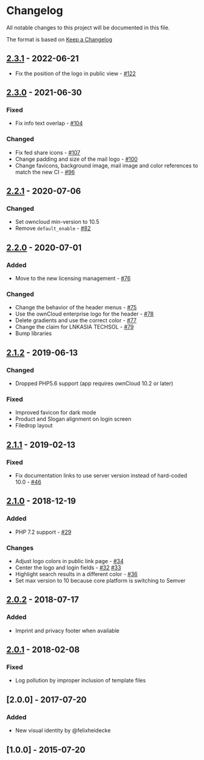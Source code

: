 # Changelog
All notable changes to this project will be documented in this file.

The format is based on [Keep a Changelog](http://keepachangelog.com/en/1.0.0/)

## [2.3.1] - 2022-06-21

- Fix the position of the logo in public view - [#122](https://github.com/owncloud/theme-enterprise/issues/122)


## [2.3.0] - 2021-06-30

### Fixed

- Fix info text overlap -  [#104](https://github.com/owncloud/theme-enterprise/issues/104)

### Changed

- Fix fed share icons - [#107](https://github.com/owncloud/theme-enterprise/issues/107)
- Change padding and size of the mail logo - [#100](https://github.com/owncloud/theme-enterprise/issues/100)
- Change favicons, background image, mail image and color references to match the new CI - [#96](https://github.com/owncloud/theme-enterprise/issues/96)

## [2.2.1] - 2020-07-06

### Changed   

- Set owncloud min-version to 10.5
- Remove `default_enable` - [#82](https://github.com/owncloud/theme-enterprise/issues/82)

## [2.2.0] - 2020-07-01

### Added

- Move to the new licensing management - [#76](https://github.com/owncloud/theme-enterprise/issues/76)

### Changed

- Change the behavior of the header menus - [#75](https://github.com/owncloud/theme-enterprise/issues/75)
- Use the ownCloud enterprise logo for the header - [#78](https://github.com/owncloud/theme-enterprise/issues/78)
- Delete gradients and use the correct color - [#77](https://github.com/owncloud/theme-enterprise/issues/77)
- Change the claim for LNKASIA TECHSOL - [#79](https://github.com/owncloud/theme-enterprise/issues/79)
- Bump libraries

## [2.1.2] - 2019-06-13

### Changed
- Dropped PHP5.6 support (app requires ownCloud 10.2 or later)

### Fixed
- Improved favicon for dark mode
- Product and Slogan alignment on login screen
- Filedrop layout


## [2.1.1] - 2019-02-13

### Fixed

- Fix documentation links to use server version instead of hard-coded 10.0 - [#46](https://github.com/owncloud/theme-enterprise/pull/46)

## [2.1.0] - 2018-12-19

### Added

- PHP 7.2 support - [#29](https://github.com/owncloud/theme-enterprise/issues/29)

### Changes

- Adjust logo colors in public link page - [#34](https://github.com/owncloud/theme-enterprise/pull/34)
- Center the logo and login fields - [#32](https://github.com/owncloud/theme-enterprise/pull/32) [#33](https://github.com/owncloud/theme-enterprise/issues/33)
- Highlight search results in a different color - [#36](https://github.com/owncloud/theme-enterprise/pull/36)
- Set max version to 10 because core platform is switching to Semver

## [2.0.2] - 2018-07-17

### Added
- Imprint and privacy footer when available

## [2.0.1] - 2018-02-08

### Fixed
- Log pollution by improper inclusion of template files

## [2.0.0] - 2017-07-20

### Added

- New visual identity by @felixheidecke

## [1.0.0] - 2015-07-20

[Unreleased]: https://github.com/owncloud/theme-enterprise/compare/v2.3.1...master
[2.3.1]: https://github.com/owncloud/theme-enterprise/compare/v2.3.0...v2.3.1
[2.3.0]: https://github.com/owncloud/theme-enterprise/compare/v2.2.1...v2.3.0
[2.2.1]: https://github.com/owncloud/theme-enterprise/compare/v2.2.0...v2.2.1
[2.2.0]: https://github.com/owncloud/theme-enterprise/compare/v2.1.2...v2.2.0
[2.1.2]: https://github.com/owncloud/theme-enterprise/compare/v2.1.1...v2.1.2
[2.1.1]: https://github.com/owncloud/theme-enterprise/compare/v2.1.0...v2.1.1
[2.1.0]: https://github.com/owncloud/theme-enterprise/compare/v2.0.2...v2.1.0
[2.0.2]: https://github.com/owncloud/theme-enterprise/compare/v2.0.1...v2.0.2
[2.0.1]: https://github.com/owncloud/theme-enterprise/compare/v2.0.0...v2.0.1
